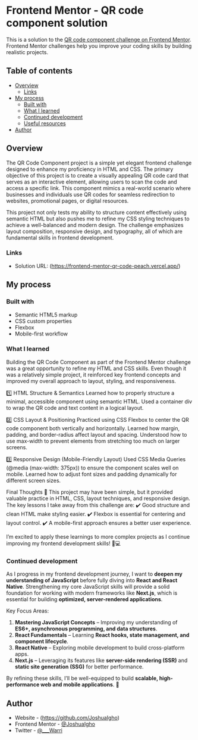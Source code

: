 # Frontend Mentor - QR code component solution

This is a solution to the [QR code component challenge on Frontend Mentor](https://www.frontendmentor.io/challenges/qr-code-component-iux_sIO_H). Frontend Mentor challenges help you improve your coding skills by building realistic projects. 

## Table of contents

- [Overview](#overview)
  - [Links](#links)
- [My process](#my-process)
  - [Built with](#built-with)
  - [What I learned](#what-i-learned)
  - [Continued development](#continued-development)
  - [Useful resources](#useful-resources)
- [Author](#author)



## Overview
The QR Code Component project is a simple yet elegant frontend challenge designed to enhance my proficiency in HTML and CSS. The primary objective of this project is to create a visually appealing QR code card that serves as an interactive element, allowing users to scan the code and access a specific link. This component mimics a real-world scenario where businesses and individuals use QR codes for seamless redirection to websites, promotional pages, or digital resources.

This project not only tests my ability to structure content effectively using semantic HTML but also pushes me to refine my CSS styling techniques to achieve a well-balanced and modern design. The challenge emphasizes layout composition, responsive design, and typography, all of which are fundamental skills in frontend development.



### Links

- Solution URL: (https://frontend-mentor-qr-code-peach.vercel.app/)


## My process

### Built with

- Semantic HTML5 markup
- CSS custom properties
- Flexbox
- Mobile-first workflow


### What I learned
Building the QR Code Component as part of the Frontend Mentor challenge was a great opportunity to refine my HTML and CSS skills. Even though it was a relatively simple project, it reinforced key frontend concepts and improved my overall approach to layout, styling, and responsiveness.

1️⃣ HTML Structure & Semantics
Learned how to properly structure a minimal, accessible component using semantic HTML.
Used a container div to wrap the QR code and text content in a logical layout.


2️⃣ CSS Layout & Positioning
Practiced using CSS Flexbox to center the QR code component both vertically and horizontally.
Learned how margin, padding, and border-radius affect layout and spacing.
Understood how to use max-width to prevent elements from stretching too much on larger screens.

3️⃣ Responsive Design (Mobile-Friendly Layout)
Used CSS Media Queries (@media (max-width: 375px)) to ensure the component scales well on mobile.
Learned how to adjust font sizes and padding dynamically for different screen sizes.

Final Thoughts 🚀
This project may have been simple, but it provided valuable practice in HTML, CSS, layout techniques, and responsive design. The key lessons I take away from this challenge are:
✔️ Good structure and clean HTML make styling easier.
✔️ Flexbox is essential for centering and layout control.
✔️ A mobile-first approach ensures a better user experience.

I’m excited to apply these learnings to more complex projects as I continue improving my frontend development skills! 🎨💻




### Continued development

As I progress in my frontend development journey, I want to **deepen my understanding of JavaScript** before fully diving into **React and React Native**. Strengthening my core JavaScript skills will provide a solid foundation for working with modern frameworks like **Next.js**, which is essential for building **optimized, server-rendered applications**.  

Key Focus Areas:
1. **Mastering JavaScript Concepts** – Improving my understanding of **ES6+, asynchronous programming, and data structures**.  
2. **React Fundamentals** – Learning **React hooks, state management, and component lifecycle**.  
3. **React Native** – Exploring mobile development to build cross-platform apps.  
4. **Next.js** – Leveraging its features like **server-side rendering (SSR)** and **static site generation (SSG)** for better performance.  

By refining these skills, I’ll be well-equipped to build **scalable, high-performance web and mobile applications**. 🚀


## Author

- Website - (https://github.com/JoshuaIgho)
- Frontend Mentor - [@JoshuaIgho](https://www.frontendmentor.io/profile/JoshuaIgho)
- Twitter - [@___Warri](https://x.com/___Warri)




